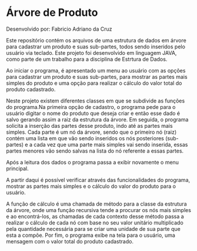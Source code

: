 # Árvore de Produto

Desenvolvido por: Fabricio Adriano da Cruz

Este repositório contém os arquivos de uma estrutura de dados em árvore para cadastrar um produto e suas sub-partes, todos sendo inseridos pelo usuário via teclado. Este projeto foi desenvolvido em linguagem JAVA, como parte de um trabalho para a disciplina de Estrtura de Dados.

Ao iniciar o programa, é apresentado um menu ao usuário com as opções para cadastrar um produto e suas sub-partes, para mostrar as partes mais simples do produto e uma opção para realizar o cálculo do valor total do produto cadastrado.

Neste projeto existem diferentes classes em que se subdivide as funções do programa.Na primeira opção de cadastro, o programa pede para o usuário digitar o nome do produto que deseja criar e então esse dado é salvo gerando assim a raiz da estrutura da árvore. Em seguida, o programa solicita a inserção das partes desse produto, indo até as partes mais simples. Cada parte é um nó da árvore, sendo que o primeiro nó (raiz) contém uma lista em que vão sendo inseridos os nós posteriores (sub-partes) e a cada vez que uma parte mais simples vai sendo inserida, essas partes menores vão sendo salvas na lista do nó referente a essas partes. 

Após a leitura dos dados o programa passa a exibir novamente o menu principal.

A partir daqui é possível verificar através das funcionalidades do programa, mostrar as partes mais simples e o cálculo do valor do produto para o usuário.

A função de cálculo é uma chamada de método para a classe da estrutura da árvore, onde uma função recursiva tende a procurar os nós mais simples e ao encontrá-los, as chamadas de cada contexto desse método passa a realizar o cálculo de cada nó com base no seu valor unitário multiplicado pela quantidade necessária para se criar uma unidade de sua parte que esta a compõe. Por fim, o programa exibe na tela para o usuário, uma mensagem com o valor total do produto cadastrado.
